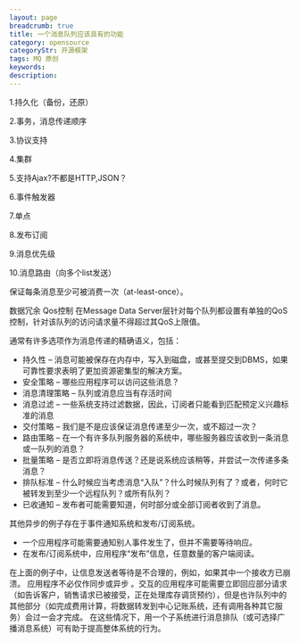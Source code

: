 ```yaml
---
layout: page
breadcrumb: true
title: 一个消息队列应该具有的功能
category: opensource
categoryStr: 开源框架
tags: MQ 原创
keywords: 
description: 
---
```




1.持久化（备份，还原）

2.事务，消息传递顺序

3.协议支持

4.集群

5.支持Ajax?不都是HTTP,JSON？

6.事件触发器

7.单点

8.发布订阅

9.消息优先级

10.消息路由（向多个list发送）

保证每条消息至少可被消费一次（at-least-once）。

数据冗余
Qos控制 在Message Data Server层针对每个队列都设置有单独的QoS控制，针对该队列的访问请求量不得超过其QoS上限值。




通常有许多选项作为消息传递的精确语义，包括：

* 持久性 – 消息可能被保存在内存中，写入到磁盘，或甚至提交到DBMS，如果可靠性要求表明了更加资源密集型的解决方案。
* 安全策略 – 哪些应用程序可以访问这些消息？
* 消息清理策略 – 队列或消息应当有存活时间
* 消息过滤 – 一些系统支持过滤数据，因此，订阅者只能看到匹配预定义兴趣标准的消息
* 交付策略 – 我们是不是应该保证消息传递至少一次，或不超过一次？
* 路由策略 – 在一个有许多队列服务器的系统中，哪些服务器应该收到一条消息或一队列的消息？
* 批量策略 – 是否立即将消息传送？还是说系统应该稍等，并尝试一次传递多条消息？
* 排队标准 – 什么时候应当考虑消息“入队”？什么时候队列有了？或者，何时它被转发到至少一个远程队列？或所有队列？
* 已收通知 – 发布者可能需要知道，何时部分或全部订阅者收到了消息。


其他异步的例子存在于事件通知系统和发布/订阅系统。

* 一个应用程序可能需要通知别人事件发生了，但并不需要等待响应。
* 在发布/订阅系统中，应用程序“发布”信息，任意数量的客户端阅读。

在上面的例子中，让信息发送者等待是不合理的，例如，如果其中一个接收方已崩溃。
应用程序不必仅作同步或异步 。交互的应用程序可能需要立即回应部分请求（如告诉客户，销售请求已被接受，正在处理库存调货预约），但是也许队列中的其他部分（如完成费用计算，将数据转发到中心记账系统，还有调用各种其它服务）会过一会才完成。
在这些情况下，用一个子系统进行消息排队（或可选择广播消息系统）可有助于提高整体系统的行为。







